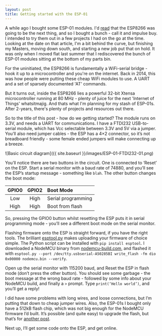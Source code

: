 ```yaml
---
layout: post
title: Getting started with the ESP-01
---
```


A while ago I bought some ESP-01 modules. I'd [read](https://hackaday.com/2014/08/26/new-chip-alert-the-esp8266-wifi-module-its-5/) that the ESP8266 was going to be the next thing, and so I bought a bunch - call it and impulse buy. I intended to try them out in a few projects I had on the go at the time. Looking at the date on that article, I'm a bit behind the curve, but finishing my Masters, moving down south, and starting a new job put that on hold. It was only when I moved flat last summer that I rediscovered the bunch of ESP-01 modules sitting at the bottom of my parts bin. 


For the uninitiated, the ESP8266 is fundamentally a WiFi-serial bridge - hook it up to a microcontroller and you're on the internet. Back in 2014, this was how people were putting these cheap WiFi modules to use. A UART and a set of sparsely documented 'AT' commands.


But it turns out, inside the ESP8266 lies a powerful 32-bit Xtensa microcontroller running at 80 MHz - plenty of juice for the next 'Internet of Things' whatsitmajig. And thats what I'm planning for my stash of ESP-01s. After 2-years, there's plenty of projects and resources out there.


So to the title of this post - how do we getting started? The module runs on 3.3V, and needs a UART for communications. I have a FTDI232 USB-to-serial module, which has Vcc selectable between 3.3V and 5V via a jumper. You’ll also need jumper cables - the ESP has a 4×2 connector, so it’s not breadboard friendly - some female ended jumpers will make connecting up a breeze.  


![Basic circuit diagram]({{ site.baseurl }}/images/ESP-01-FTDI232-01.png)


You’ll notice there are two buttons in the circuit. One is connected to ‘Reset’ on the ESP. Start a serial monitor with a baud rate of 74880, and you’ll see the ESP’s startup message - something like `blah`. The other button changes the boot mode:

GPIO0 | GPIO2 | Boot Mode          |
:----:|:-----:|:-------------------|
Low   | High  | Serial programming |
High  | High  | Boot from flash    |

So, pressing the GPIO0 button whilst resetting the ESP puts it in serial programming mode - you’ll see a different boot mode on the serial monitor.


Flashing firmware onto the ESP is straight forward, if you have the right tools. The brilliant [esptool.py](https://github.com/espressif/esptool/blob/master/README.md) makes uploading your firmware of choice simple. The Python script can be installed with `pip install esptool`. I downloaded a NodeMCU binary from [nodemcu-build.com](https://nodemcu-build.com), and flashed it with `esptool.py --port /dev/tty.usbserial-A50285BI write_flash -fm dio 0x00000 nodemcu.bin --verify`. 


Open up the serial monitor with 115200 baud, and Reset the ESP in flash mode (don’t press the other button). You should see some garbage - the boot message at the wrong baud rate - followed by some info about your NodeMCU build, and finally a `>` prompt. Type `print(‘Hello world’)`, and you’ll get a reply!


I did have some problems with long wires, and loose connections, but I’m putting that down to cheap jumper wires. Also, the ESP-01s I bought only have a 512kB flash chip, which was not big enough for the NodeMCU firmware I’d built. It’s possible (and quite easy) to upgrade the flash, but that’s for [another post]().


Next up, I’ll get some code onto the ESP, and get online.